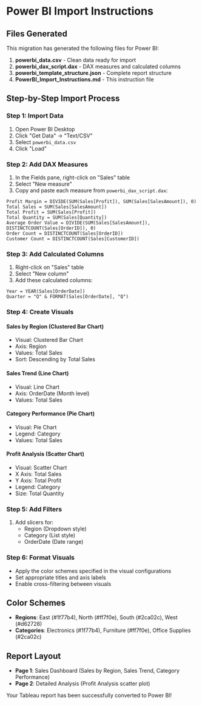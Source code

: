 # Power BI Import Instructions

## Files Generated
This migration has generated the following files for Power BI:

1. **powerbi_data.csv** - Clean data ready for import
2. **powerbi_dax_script.dax** - DAX measures and calculated columns
3. **powerbi_template_structure.json** - Complete report structure
4. **PowerBI_Import_Instructions.md** - This instruction file

## Step-by-Step Import Process

### Step 1: Import Data
1. Open Power BI Desktop
2. Click "Get Data" -> "Text/CSV"
3. Select `powerbi_data.csv`
4. Click "Load"

### Step 2: Add DAX Measures
1. In the Fields pane, right-click on "Sales" table
2. Select "New measure"
3. Copy and paste each measure from `powerbi_dax_script.dax`:

```dax
Profit Margin = DIVIDE(SUM(Sales[Profit]), SUM(Sales[SalesAmount]), 0)
Total Sales = SUM(Sales[SalesAmount])
Total Profit = SUM(Sales[Profit])
Total Quantity = SUM(Sales[Quantity])
Average Order Value = DIVIDE(SUM(Sales[SalesAmount]), DISTINCTCOUNT(Sales[OrderID]), 0)
Order Count = DISTINCTCOUNT(Sales[OrderID])
Customer Count = DISTINCTCOUNT(Sales[CustomerID])
```

### Step 3: Add Calculated Columns
1. Right-click on "Sales" table
2. Select "New column"
3. Add these calculated columns:

```dax
Year = YEAR(Sales[OrderDate])
Quarter = "Q" & FORMAT(Sales[OrderDate], "Q")
```

### Step 4: Create Visuals

#### Sales by Region (Clustered Bar Chart)
- Visual: Clustered Bar Chart
- Axis: Region
- Values: Total Sales
- Sort: Descending by Total Sales

#### Sales Trend (Line Chart)
- Visual: Line Chart
- Axis: OrderDate (Month level)
- Values: Total Sales

#### Category Performance (Pie Chart)
- Visual: Pie Chart
- Legend: Category
- Values: Total Sales

#### Profit Analysis (Scatter Chart)
- Visual: Scatter Chart
- X Axis: Total Sales
- Y Axis: Total Profit
- Legend: Category
- Size: Total Quantity

### Step 5: Add Filters
1. Add slicers for:
   - Region (Dropdown style)
   - Category (List style)
   - OrderDate (Date range)

### Step 6: Format Visuals
- Apply the color schemes specified in the visual configurations
- Set appropriate titles and axis labels
- Enable cross-filtering between visuals

## Color Schemes
- **Regions**: East (#1f77b4), North (#ff7f0e), South (#2ca02c), West (#d62728)
- **Categories**: Electronics (#1f77b4), Furniture (#ff7f0e), Office Supplies (#2ca02c)

## Report Layout
- **Page 1**: Sales Dashboard (Sales by Region, Sales Trend, Category Performance)
- **Page 2**: Detailed Analysis (Profit Analysis scatter plot)

Your Tableau report has been successfully converted to Power BI!
